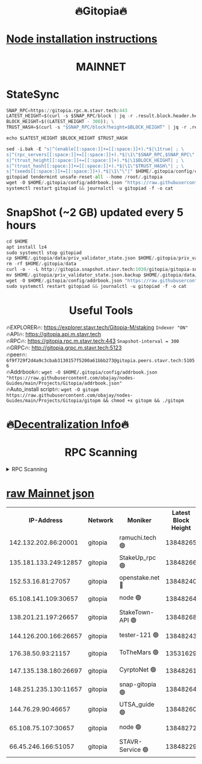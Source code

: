 <h1 align="center"> 🔥Gitopia🔥</h1>

[Node installation instructions](https://github.com/obajay/nodes-Guides/tree/main/Projects/Gitopia)
=

<h1 align="center"> MAINNET</h1>

# StateSync
```python
SNAP_RPC=https://gitopia.rpc.m.stavr.tech:443
LATEST_HEIGHT=$(curl -s $SNAP_RPC/block | jq -r .result.block.header.height); \
BLOCK_HEIGHT=$((LATEST_HEIGHT - 300)); \
TRUST_HASH=$(curl -s "$SNAP_RPC/block?height=$BLOCK_HEIGHT" | jq -r .result.block_id.hash)

echo $LATEST_HEIGHT $BLOCK_HEIGHT $TRUST_HASH

sed -i.bak -E "s|^(enable[[:space:]]+=[[:space:]]+).*$|\1true| ; \
s|^(rpc_servers[[:space:]]+=[[:space:]]+).*$|\1\"$SNAP_RPC,$SNAP_RPC\"| ; \
s|^(trust_height[[:space:]]+=[[:space:]]+).*$|\1$BLOCK_HEIGHT| ; \
s|^(trust_hash[[:space:]]+=[[:space:]]+).*$|\1\"$TRUST_HASH\"| ; \
s|^(seeds[[:space:]]+=[[:space:]]+).*$|\1\"\"|" $HOME/.gitopia/config/config.toml
gitopiad tendermint unsafe-reset-all --home /root/.gitopia
wget -O $HOME/.gitopia/config/addrbook.json "https://raw.githubusercontent.com/obajay/nodes-Guides/main/Projects/Gitopia/addrbook.json"
systemctl restart gitopiad && journalctl -u gitopiad -f -o cat
```
# SnapShot (~2 GB) updated every 5 hours
```python
cd $HOME
apt install lz4
sudo systemctl stop gitopiad
cp $HOME/.gitopia/data/priv_validator_state.json $HOME/.gitopia/priv_validator_state.json.backup
rm -rf $HOME/.gitopia/data
curl -o - -L http://gitopia.snapshot.stavr.tech:1030/gitopia/gitopia-snap.tar.lz4 | lz4 -c -d - | tar -x -C $HOME/.gitopia --strip-components 2
mv $HOME/.gitopia/priv_validator_state.json.backup $HOME/.gitopia/data/priv_validator_state.json
wget -O $HOME/.gitopia/config/addrbook.json "https://raw.githubusercontent.com/obajay/nodes-Guides/main/Projects/Gitopia/addrbook.json"
sudo systemctl restart gitopiad && journalctl -u gitopiad -f -o cat
```
 <h1 align="center"> Useful Tools</h1>

🔥EXPLORER🔥:      https://explorer.stavr.tech/Gitopia-M/staking  `Indexer "ON"` \
🔥API🔥: 			 		 https://gitopia.api.m.stavr.tech \
🔥RPC🔥:           https://gitopia.rpc.m.stavr.tech:443              `Snapshot-interval = 300` \
🔥GRPC🔥:          http://gitopia.grpc.m.stavr.tech:5123 \
🔥peer🔥:					 `6f9f729f2d4a9c3cbab3130157f5200a61bbb273@gitopia.peers.stavr.tech:51056` \
🔥Addrbook🔥:    ```wget -O $HOME/.gitopia/config/addrbook.json "https://raw.githubusercontent.com/obajay/nodes-Guides/main/Projects/Gitopia/addrbook.json"``` \
🔥Auto_install script🔥: ```wget -O gitopm https://raw.githubusercontent.com/obajay/nodes-Guides/main/Projects/Gitopia/gitopm && chmod +x gitopm && ./gitopm```

🔥[Decentralization Info](https://github.com/obajay/StateSync-snapshots/tree/main/Projects/Gitopia/Decentralization)🔥
=

<h1 align="center"> RPC Scanning</h1>

<details>
<summary>RPC Scanning</summary>

<h2 align="center"> We scan nodes in real time every 4 hours. And we provide the final result of RPC endpoints.
We cannot influence the operation of these nodes in any way. </h2>


```python
If Voting Power is higher than 0 --> then the Node is a validator of the network and may be subject to attack and be a potential threat to the chain.
```
```python
We marked such validators with a red symbol
```

</details>

[raw Mainnet json](https://rpc-check.gitopm.stavr.tech/gitopm/rpc-gitopm-result.json)
=

<table><tr><th>IP-Address</th><th>Network</th><th>Moniker</th><th>Latest Block Height</th><th>Earliest Block Height</th><th>Catching Up</th><th>Tx Index</th><th>Voting Power</th><th>Scan Time</th></tr><tr><td>142.132.202.86:20001</td><td>gitopia</td><td>ramuchi.tech 🟢</td><td>13848265</td><td>6548337</td><td>False</td><td>on</td><td>0</td><td>2024-02-15T05:17:17.137532855UTC</td></tr><tr><td>135.181.133.249:12857</td><td>gitopia</td><td>StakeUp_rpc 🟢</td><td>13848266</td><td>8010001</td><td>False</td><td>on</td><td>0</td><td>2024-02-15T05:17:17.495963497UTC</td></tr><tr><td>152.53.16.81:27057</td><td>gitopia</td><td>openstake.net 🔴</td><td>13848240</td><td>10455001</td><td>False</td><td>off</td><td>42518</td><td>2024-02-15T05:16:37.279544156UTC</td></tr><tr><td>65.108.141.109:30657</td><td>gitopia</td><td>node 🟢</td><td>13848264</td><td>12299845</td><td>False</td><td>on</td><td>0</td><td>2024-02-15T05:17:14.542038176UTC</td></tr><tr><td>138.201.21.197:26657</td><td>gitopia</td><td>StakeTown-API 🟢</td><td>13848268</td><td>12733501</td><td>False</td><td>on</td><td>0</td><td>2024-02-15T05:17:22.059805375UTC</td></tr><tr><td>144.126.200.166:26657</td><td>gitopia</td><td>tester-121 🟢</td><td>13848243</td><td>12832814</td><td>False</td><td>off</td><td>0</td><td>2024-02-15T05:16:41.701705634UTC</td></tr><tr><td>176.38.50.93:21157</td><td>gitopia</td><td>ToTheMars 🟢</td><td>13531629</td><td>12883228</td><td>False</td><td>on</td><td>0</td><td>2024-02-15T05:16:42.039142602UTC</td></tr><tr><td>147.135.138.180:26697</td><td>gitopia</td><td>CyrptoNet 🟢</td><td>13848261</td><td>12883228</td><td>False</td><td>off</td><td>0</td><td>2024-02-15T05:17:09.944183010UTC</td></tr><tr><td>148.251.235.130:11657</td><td>gitopia</td><td>snap-gitopia 🟢</td><td>13848264</td><td>12908001</td><td>False</td><td>on</td><td>0</td><td>2024-02-15T05:17:14.843804986UTC</td></tr><tr><td>144.76.29.90:46657</td><td>gitopia</td><td>UTSA_guide 🟢</td><td>13848260</td><td>13035301</td><td>False</td><td>on</td><td>0</td><td>2024-02-15T05:17:09.655599692UTC</td></tr><tr><td>65.108.75.107:30657</td><td>gitopia</td><td>node 🟢</td><td>13848272</td><td>13189502</td><td>False</td><td>on</td><td>0</td><td>2024-02-15T05:17:28.649283341UTC</td></tr><tr><td>66.45.246.166:51057</td><td>gitopia</td><td>STAVR-Service 🟢</td><td>13848229</td><td>13844001</td><td>False</td><td>on</td><td>0</td><td>2024-02-15T05:16:59.112446136UTC</td></tr></table>
